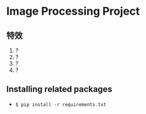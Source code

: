# Image Processing Project
## 特效
1. ?
2. ?
3. ?
4. ?
## Installing related packages
* ```$ pip install -r requirements.txt```